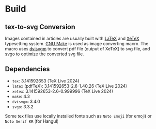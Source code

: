 # Build

## tex-to-svg Conversion

Images contained in articles are usually built with [LaTeX][LaTeX] and [XeTeX][XeTeX] typesetting system.
[GNU Make][make] is used as image converting macro.
The macro uses [dvisvgm][dvisvgm] to convert pdf file (output of XeTeX) to svg file, and [svgo][svgo] to optimize the converted svg file.

## Dependencies

- `tex`: 3.141592653 (TeX Live 2024)
- `latex` (pdfTeX): 3.141592653-2.6-1.40.26 (TeX Live 2024)
- `xetex`: 3.141592653-2.6-0.999996 (TeX Live 2024)
- `make`: 4.3
- `dvisvgm`: 3.4.0
- `svgo`: 3.3.2

Some tex files use locally installed fonts such as `Noto Emoji` (for emoji) or `Noto Serif KR` (for Hangul)

[LaTeX]: https://www.latex-project.org/
[XeTeX]: https://tug.org/xetex/
[make]: https://www.gnu.org/software/make/
[dvisvgm]: https://dvisvgm.de/
[svgo]: https://github.com/svg/svgo
